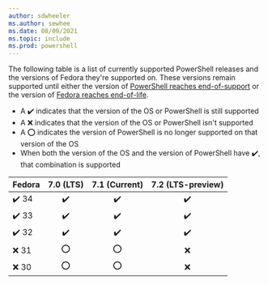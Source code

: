 ```yaml
---
author: sdwheeler
ms.author: sewhee
ms.date: 08/09/2021
ms.topic: include
ms.prod: powershell
---
```

The following table is a list of currently supported PowerShell releases and the versions of Fedora
they're supported on. These versions remain supported until either the version of
[PowerShell reaches end-of-support][lifecycle] or the version of
[Fedora reaches end-of-life][eol-fedora].

- A &#x2714;&#xfe0f; indicates that the version of the OS or PowerShell is still supported
- A &#x274c; indicates that the version of the OS or PowerShell isn't supported
- A &#x2b55; indicates the version of PowerShell is no longer supported on that version of the OS
- When both the version of the OS and the version of PowerShell have &#x2714;&#xfe0f;, that
  combination is supported

|       Fedora        |    7.0 (LTS)     |  7.1 (Current)   | 7.2 (LTS-preview) |
| ------------------- | :--------------: | :--------------: | :---------------: |
| &#x2714;&#xfe0f; 34 | &#x2714;&#xfe0f; | &#x2714;&#xfe0f; | &#x2714;&#xfe0f;  |
| &#x2714;&#xfe0f; 33 | &#x2714;&#xfe0f; | &#x2714;&#xfe0f; | &#x2714;&#xfe0f;  |
| &#x2714;&#xfe0f; 32 | &#x2714;&#xfe0f; | &#x2714;&#xfe0f; | &#x2714;&#xfe0f;  |
| &#x274c; 31         |     &#x2b55;     |     &#x2b55;     |     &#x274c;      |
| &#x274c; 30         |     &#x2b55;     |     &#x2b55;     |     &#x274c;      |

[lifecycle]: ../PowerShell-Support-Lifecycle.md
[eol-fedora]: https://fedoraproject.org/wiki/End_of_life
